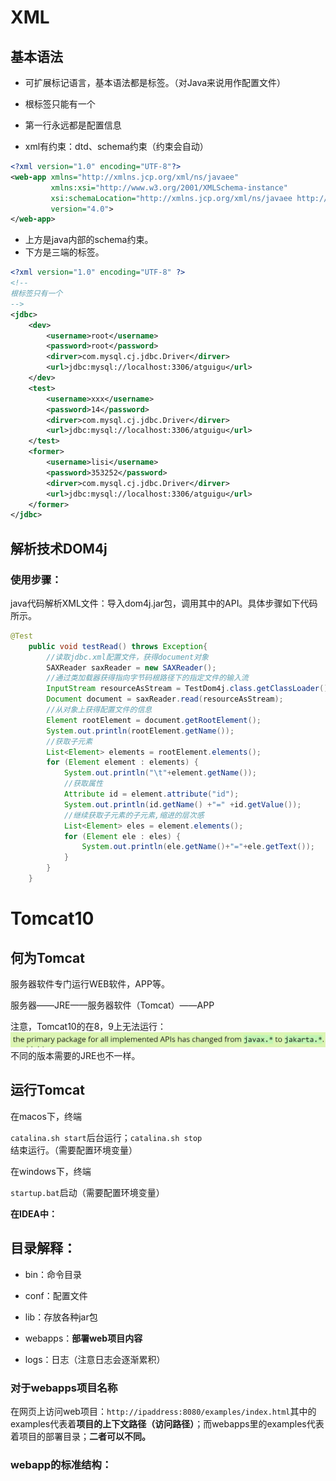 # XML

## 基本语法

- 可扩展标记语言，基本语法都是标签。（对Java来说用作配置文件）

- 根标签只能有一个
- 第一行永远都是配置信息
- xml有约束：dtd、schema约束（约束会自动）

```xml
<?xml version="1.0" encoding="UTF-8"?>
<web-app xmlns="http://xmlns.jcp.org/xml/ns/javaee"
         xmlns:xsi="http://www.w3.org/2001/XMLSchema-instance"
         xsi:schemaLocation="http://xmlns.jcp.org/xml/ns/javaee http://xmlns.jcp.org/xml/ns/javaee/web-app_4_0.xsd"
         version="4.0">
</web-app>
```

- 上方是java内部的schema约束。
- 下方是三端的标签。

```xml
<?xml version="1.0" encoding="UTF-8" ?>
<!--
根标签只有一个
-->
<jdbc>
    <dev>
        <username>root</username>
        <password>root</password>
        <dirver>com.mysql.cj.jdbc.Driver</dirver>
        <url>jdbc:mysql://localhost:3306/atguigu</url>
    </dev>
    <test>
        <username>xxx</username>
        <password>14</password>
        <dirver>com.mysql.cj.jdbc.Driver</dirver>
        <url>jdbc:mysql://localhost:3306/atguigu</url>
    </test>
    <former>
        <username>lisi</username>
        <password>353252</password>
        <dirver>com.mysql.cj.jdbc.Driver</dirver>
        <url>jdbc:mysql://localhost:3306/atguigu</url>
    </former>
</jdbc>
```

## 解析技术DOM4j

### 使用步骤：

java代码解析XML文件：导入dom4j.jar包，调用其中的API。具体步骤如下代码所示。

```java
@Test
    public void testRead() throws Exception{
        //读取jdbc.xml配置文件，获得document对象
        SAXReader saxReader = new SAXReader();
        //通过类加载器获得指向字节码根路径下的指定文件的输入流
        InputStream resourceAsStream = TestDom4j.class.getClassLoader().getResourceAsStream("jdbc.xml");
        Document document = saxReader.read(resourceAsStream);
        //从对象上获得配置文件的信息
        Element rootElement = document.getRootElement();
        System.out.println(rootElement.getName());
        //获取子元素
        List<Element> elements = rootElement.elements();
        for (Element element : elements) {
            System.out.println("\t"+element.getName());
            //获取属性
            Attribute id = element.attribute("id");
            System.out.println(id.getName() +"=" +id.getValue());
            //继续获取子元素的子元素,缩进的层次感
            List<Element> eles = element.elements();
            for (Element ele : eles) {
                System.out.println(ele.getName()+"="+ele.getText());
            }
        }
    }
```



# Tomcat10

## 何为Tomcat

服务器软件专门运行WEB软件，APP等。

服务器——JRE——服务器软件（Tomcat）——APP 

注意，Tomcat10的在8，9上无法运行：<img src="./../Pic/image-20240105210330594.png" alt="image-20240105210330594" style="zoom:50%;" />不同的版本需要的JRE也不一样。

## 运行Tomcat

在macos下，终端

`catalina.sh start`后台运行；`catalina.sh stop`结束运行。（需要配置环境变量）

在windows下，终端

`startup.bat`启动（需要配置环境变量）

**在IDEA中：**



## 目录解释：

- bin：命令目录

- conf：配置文件
- lib：存放各种jar包
- webapps：**部署web项目内容** 
- logs：日志（注意日志会逐渐累积）

### 对于webapps项目名称

在网页上访问web项目：`http://ipaddress:8080/examples/index.html`其中的examples代表着**项目的上下文路径（访问路径）**；而webapps里的examples代表着项目的部署目录；**二者可以不同。**

### webapp的标准结构：



